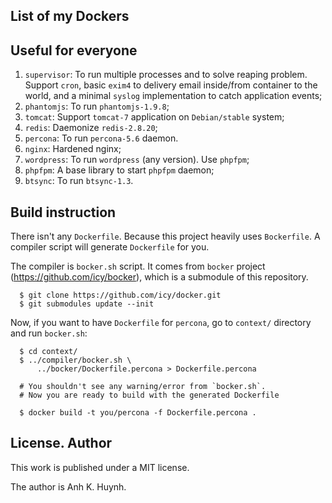 ## List of my Dockers

## Useful for everyone

1. `supervisor`:
    To run multiple processes and to solve reaping problem.
    Support `cron`, basic `exim4` to delivery
    email inside/from container to the world, and a minimal `syslog`
    implementation to catch application events;
1. `phantomjs`: To run `phantomjs-1.9.8`;
1. `tomcat`: Support `tomcat-7` application on `Debian/stable` system;
1. `redis`: Daemonize `redis-2.8.20`;
1. `percona`: To run `percona-5.6` daemon.
1. `nginx`: Hardened nginx;
1. `wordpress`: To run `wordpress` (any version). Use `phpfpm`;
1. `phpfpm`: A base library to start `phpfpm` daemon;
1. `btsync`: To run `btsync-1.3`.

## Build instruction

There isn't any `Dockerfile`. Because this project heavily uses
`Bockerfile`. A compiler script will generate `Dockerfile` for you.

The compiler is `bocker.sh` script. It comes from `bocker` project
(https://github.com/icy/bocker), which is a submodule of this repository.

      $ git clone https://github.com/icy/docker.git
      $ git submodules update --init

Now, if you want to have `Dockerfile` for `percona`, go to `context/`
directory and run `bocker.sh`:

      $ cd context/
      $ ../compiler/bocker.sh \
          ../bocker/Dockerfile.percona > Dockerfile.percona

      # You shouldn't see any warning/error from `bocker.sh`.
      # Now you are ready to build with the generated Dockerfile

      $ docker build -t you/percona -f Dockerfile.percona .

## License. Author

This work is published under a MIT license.

The author is Anh K. Huynh.
